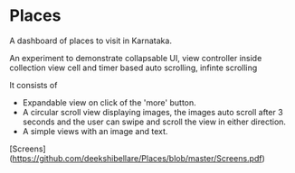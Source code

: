 # Places

A dashboard of places to visit in Karnataka.

An experiment to demonstrate collapsable UI, view controller inside collection view cell and timer based auto scrolling, infinte scrolling


It consists of  
* Expandable view on click of the 'more' button.
* A circular scroll view displaying images, the images auto scroll after 3 seconds and the user can swipe and scroll the view in either direction.
* A simple views with an image and text.


[Screens] (https://github.com/deekshibellare/Places/blob/master/Screens.pdf)
